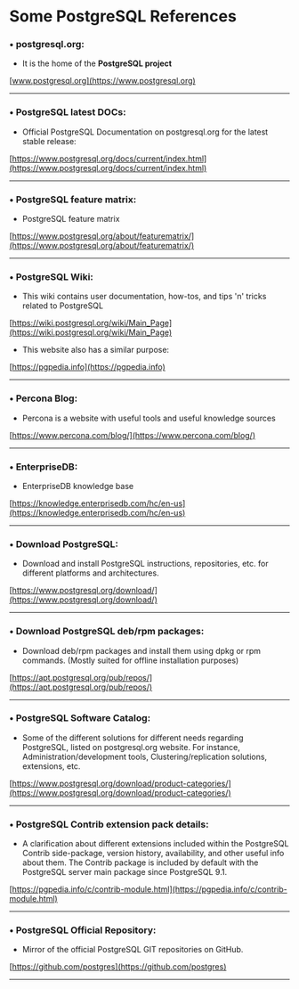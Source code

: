 # Some PostgreSQL References

### • postgresql.org:

* It is the home of the **PostgreSQL project**

[www.postgresql.org](https://www.postgresql.org)

---

### • PostgreSQL latest DOCs:

* Official PostgreSQL Documentation on postgresql.org for the latest stable release:

[https://www.postgresql.org/docs/current/index.html](https://www.postgresql.org/docs/current/index.html)

---

### • PostgreSQL feature matrix:

* PostgreSQL feature matrix

[https://www.postgresql.org/about/featurematrix/](https://www.postgresql.org/about/featurematrix/)

---

### • PostgreSQL Wiki:

* This wiki contains user documentation, how-tos, and tips 'n' tricks related to PostgreSQL

[https://wiki.postgresql.org/wiki/Main_Page](https://wiki.postgresql.org/wiki/Main_Page)

* This website also has a similar purpose:

[https://pgpedia.info](https://pgpedia.info)

---

### • Percona Blog:

* Percona is a website with useful tools and useful knowledge sources

[https://www.percona.com/blog/](https://www.percona.com/blog/)

---

### • EnterpriseDB:

* EnterpriseDB knowledge base

[https://knowledge.enterprisedb.com/hc/en-us](https://knowledge.enterprisedb.com/hc/en-us)

---

### • Download PostgreSQL:

* Download and install PostgreSQL instructions, repositories, etc. for different platforms and architectures.

[https://www.postgresql.org/download/](https://www.postgresql.org/download/)

---

### • Download PostgreSQL deb/rpm packages:

* Download deb/rpm packages and install them using dpkg or rpm commands. (Mostly suited for offline installation purposes)

[https://apt.postgresql.org/pub/repos/](https://apt.postgresql.org/pub/repos/)

---

### • PostgreSQL Software Catalog:

* Some of the different solutions for different needs regarding PostgreSQL, listed on postgresql.org website. For instance, Administration/development tools, Clustering/replication solutions, extensions, etc.

[https://www.postgresql.org/download/product-categories/](https://www.postgresql.org/download/product-categories/)

---

### • PostgreSQL Contrib extension pack details:

* A clarification about different extensions included within the PostgreSQL Contrib side-package, version history, availability, and other useful info about them. The Contrib package is included by default with the PostgreSQL server main package since PostgreSQL 9.1.

[https://pgpedia.info/c/contrib-module.html](https://pgpedia.info/c/contrib-module.html)

---

### • PostgreSQL Official Repository:

* Mirror of the official PostgreSQL GIT repositories on GitHub.

[https://github.com/postgres](https://github.com/postgres)

---

